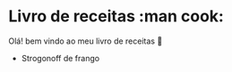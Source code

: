 # Livro de receitas :man cook:

Olá! bem vindo ao meu livro de receitas :wave:
- Strogonoff de frango
